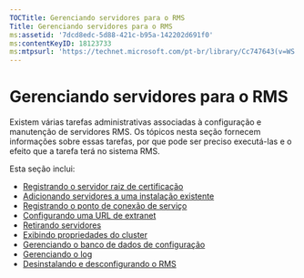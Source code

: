```yaml
---
TOCTitle: Gerenciando servidores para o RMS
Title: Gerenciando servidores para o RMS
ms:assetid: '7dcd8edc-5d88-421c-b95a-142202d691f0'
ms:contentKeyID: 18123733
ms:mtpsurl: 'https://technet.microsoft.com/pt-br/library/Cc747643(v=WS.10)'
---
```


Gerenciando servidores para o RMS
=================================

Existem várias tarefas administrativas associadas à configuração e manutenção de servidores RMS. Os tópicos nesta seção fornecem informações sobre essas tarefas, por que pode ser preciso executá-las e o efeito que a tarefa terá no sistema RMS.

Esta seção inclui:

-   [Registrando o servidor raiz de certificação](https://technet.microsoft.com/3f69d25e-ecae-447f-b741-a819c8cf6227)
-   [Adicionando servidores a uma instalação existente](https://technet.microsoft.com/7f3598ff-cd19-4daa-aa65-877f7f95a8ec)
-   [Registrando o ponto de conexão de serviço](https://technet.microsoft.com/446d83ec-3224-45e2-9697-625e7db338f3)
-   [Configurando uma URL de extranet](https://technet.microsoft.com/88fec9ff-c96c-4d20-8856-0485e7507572)
-   [Retirando servidores](https://technet.microsoft.com/52005e2e-9563-4ba0-906c-3cc76f9c378f)
-   [Exibindo propriedades do cluster](https://technet.microsoft.com/d1307d46-8fcc-4bee-bfe7-f684bb2254c9)
-   [Gerenciando o banco de dados de configuração](https://technet.microsoft.com/21551ca0-d09e-48ee-a9b3-287ed4586db7)
-   [Gerenciando o log](https://technet.microsoft.com/8fccfc57-2135-494e-8e44-f6191bf5e4a0)
-   [Desinstalando e desconfigurando o RMS](https://technet.microsoft.com/cae1ed5b-f716-41f0-8e14-7cbfef405331)
